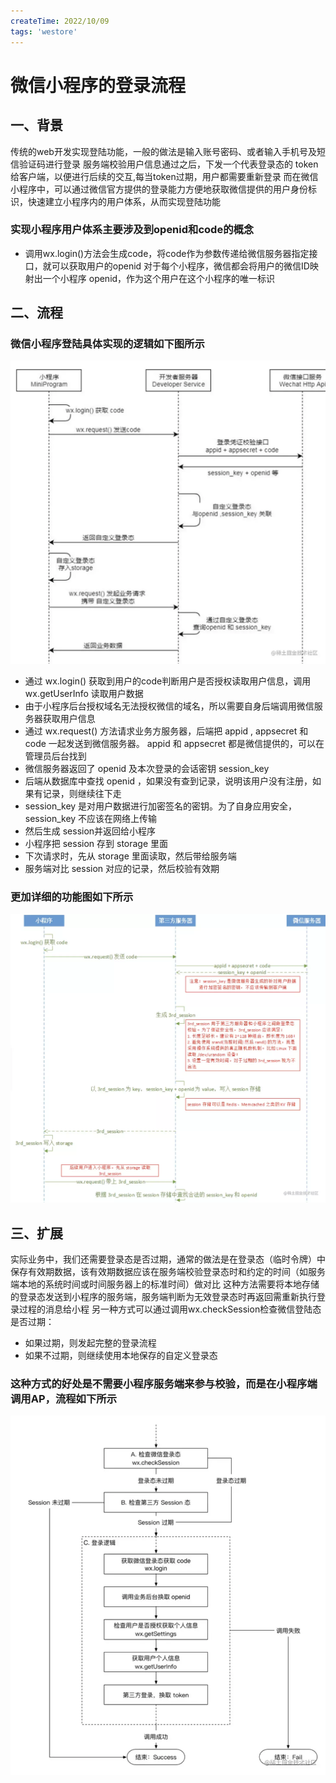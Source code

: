 ```yaml
---
createTime: 2022/10/09
tags: 'westore'
---
```

# 微信小程序的登录流程

## 一、背景

传统的web开发实现登陆功能，一般的做法是输入账号密码、或者输入手机号及短信验证码进行登录
服务端校验用户信息通过之后，下发一个代表登录态的 token 给客户端，以便进行后续的交互,每当token过期，用户都需要重新登录
而在微信小程序中，可以通过微信官方提供的登录能力方便地获取微信提供的用户身份标识，快速建立小程序内的用户体系，从而实现登陆功能

### 实现小程序用户体系主要涉及到openid和code的概念

* 调用wx.login()方法会生成code，将code作为参数传递给微信服务器指定接口，就可以获取用户的openid
对于每个小程序，微信都会将用户的微信ID映射出一个小程序 openid，作为这个用户在这个小程序的唯一标识

## 二、流程

### 微信小程序登陆具体实现的逻辑如下图所示

![图片](../assets/westore/login1.webp)

* 通过 wx.login() 获取到用户的code判断用户是否授权读取用户信息，调用wx.getUserInfo 读取用户数据
* 由于小程序后台授权域名无法授权微信的域名，所以需要自身后端调用微信服务器获取用户信息
* 通过 wx.request() 方法请求业务方服务器，后端把 appid , appsecret 和 code 一起发送到微信服务器。 appid 和 appsecret 都是微信提供的，可以在管理员后台找到
* 微信服务器返回了 openid 及本次登录的会话密钥 session_key
* 后端从数据库中查找 openid ，如果没有查到记录，说明该用户没有注册，如果有记录，则继续往下走
* session_key 是对用户数据进行加密签名的密钥。为了自身应用安全，session_key 不应该在网络上传输
* 然后生成 session并返回给小程序
* 小程序把 session 存到 storage 里面
* 下次请求时，先从 storage 里面读取，然后带给服务端
* 服务端对比 session 对应的记录，然后校验有效期

### 更加详细的功能图如下所示

![图片](../assets/westore/login2.webp)

## 三、扩展

实际业务中，我们还需要登录态是否过期，通常的做法是在登录态（临时令牌）中保存有效期数据，该有效期数据应该在服务端校验登录态时和约定的时间（如服务端本地的系统时间或时间服务器上的标准时间）做对比
这种方法需要将本地存储的登录态发送到小程序的服务端，服务端判断为无效登录态时再返回需重新执行登录过程的消息给小程
另一种方式可以通过调用wx.checkSession检查微信登陆态是否过期：

* 如果过期，则发起完整的登录流程
* 如果不过期，则继续使用本地保存的自定义登录态

### 这种方式的好处是不需要小程序服务端来参与校验，而是在小程序端调用AP，流程如下所示

![图片](../assets/westore/login3.webp)

